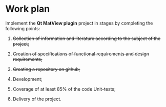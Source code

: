 # Work plan

Implement the **Qt MatView plugin** project in stages by completing the following points:

1. ~~Collection of information and literature according to the subject of the project;~~

2. ~~Creation of specifications of functional requirements and design requirements;~~

3. ~~Creating a repository on github;~~

4. Development;

5. Coverage of at least 85% of the code Unit-tests;

6. Delivery of the project.